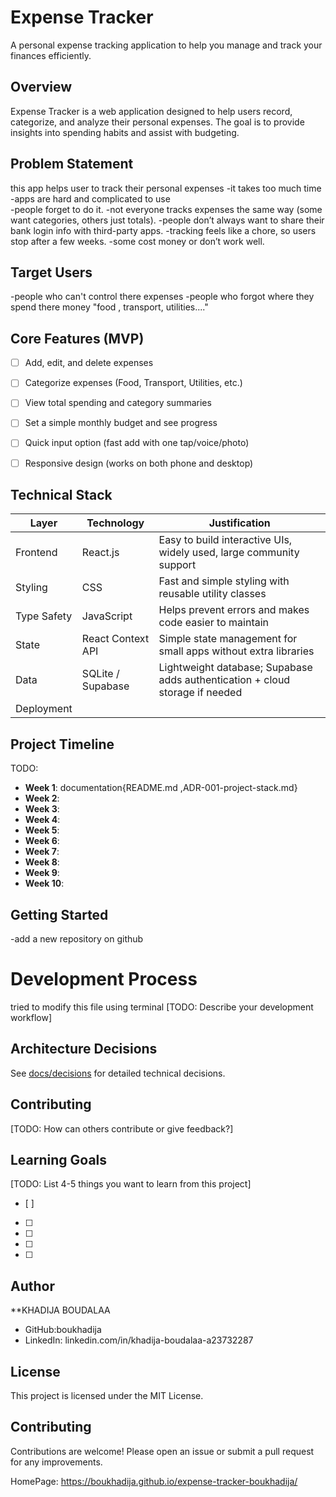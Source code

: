 # Expense Tracker

A personal expense tracking application to help you manage and track your finances efficiently.

## Overview

Expense Tracker is a web application designed to help users record, categorize, and analyze their personal expenses. The goal is to provide insights into spending habits and assist with budgeting.

## Problem Statement
this app helps user to track their personal expenses 
-it takes too much time 
-apps are hard and complicated to use  
-people forget to do it.
-not everyone tracks expenses the same way (some want categories, others just totals).
-people don’t always want to share their bank login info with third-party apps.
-tracking feels like a chore, so users stop after a few weeks.
-some cost money or don’t work well.
## Target Users

-people who can't control there expenses 
-people who forgot where they spend there money "food , transport, utilities...."


## Core Features (MVP)

- [ ] Add, edit, and delete expenses  
- [ ] Categorize expenses (Food, Transport, Utilities, etc.)  
- [ ] View total spending and category summaries  
- [ ] Set a simple monthly budget and see progress  
- [ ] Quick input option (fast add with one tap/voice/photo)  
- [ ] Responsive design (works on both phone and desktop)  



## Technical Stack

| Layer      | Technology        | Justification |
|------------|-------------------|---------------|
| Frontend   | React.js          | Easy to build interactive UIs, widely used, large community support |
| Styling    | CSS      | Fast and simple styling with reusable utility classes |
| Type Safety| JavaScript        | Helps prevent errors and makes code easier to maintain |
| State      | React Context API | Simple state management for small apps without extra libraries |
| Data       | SQLite / Supabase | Lightweight database; Supabase adds authentication + cloud storage if needed |
| Deployment | | 

## Project Timeline
TODO:
- **Week 1**: documentation{README.md ,ADR-001-project-stack.md}
- **Week 2**: 
- **Week 3**: 
- **Week 4**: 
- **Week 5**: 
- **Week 6**: 
- **Week 7**: 
- **Week 8**: 
- **Week 9**: 
- **Week 10**: 


## Getting Started
-add a new repository on github

# Development Process 
tried to modify this file using terminal
[TODO: Describe your development workflow]

## Architecture Decisions
See [docs/decisions](./docs/decisions) for detailed technical decisions.

## Contributing
[TODO: How can others contribute or give feedback?]

## Learning Goals
[TODO: List 4-5 things you want to learn from this project]
- [ ] 
- [ ] 
- [ ] 
- [ ] 
- [ ] 

## Author
**KHADIJA BOUDALAA
- GitHub:boukhadija
- LinkedIn: linkedin.com/in/khadija-boudalaa-a23732287

## License
This project is licensed under the MIT License.

## Contributing

Contributions are welcome! Please open an issue or submit a pull request for any improvements.

HomePage:
https://boukhadija.github.io/expense-tracker-boukhadija/